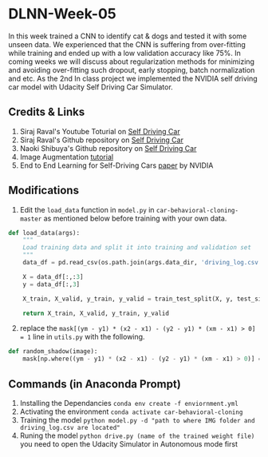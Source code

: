 # DLNN-Week-05
In this week trained a CNN to identify cat &amp; dogs and tested it with some unseen data. We experienced that the CNN is suffering from over-fitting while training and ended up with a low validation accuracy like 75%. In coming weeks we will discuss about regularization methods for minimizing and avoiding over-fitting such dropout, early stopping, batch normalization and etc. As the 2nd In class project we implemented the NVIDIA self driving car model with Udacity Self Driving Car Simulator.

## Credits & Links

1. Siraj Raval's Youtube Toturial on [Self Driving Car](https://www.youtube.com/watch?v=EaY5QiZwSP4&t=556s)
2. Siraj Raval's Github repository on [Self Driving Car](https://github.com/llSourcell/How_to_simulate_a_self_driving_car)
3. Naoki Shibuya's  Github repository on [Self Driving Car](https://github.com/naokishibuya/car-behavioral-cloning)
4. Image Augmentation [tutorial](https://medium.com/@thimblot/data-augmentation-boost-your-image-dataset-with-few-lines-of-python-155c2dc1baec)
5. End to End Learning for Self-Driving Cars [paper](https://images.nvidia.com/content/tegra/automotive/images/2016/solutions/pdf/end-to-end-dl-using-px.pdf) by NVIDIA

## Modifications

1. Edit the ```load_data``` function in ```model.py``` in ```car-behavioral-cloning-master``` as mentioned below before training with your own data.

```python
def load_data(args):
    """
    Load training data and split it into training and validation set
    """
    data_df = pd.read_csv(os.path.join(args.data_dir, 'driving_log.csv')).values

    X = data_df[:,:3]
    y = data_df[:,3]

    X_train, X_valid, y_train, y_valid = train_test_split(X, y, test_size=args.test_size, random_state=0)

    return X_train, X_valid, y_train, y_valid

```
2. replace the ```mask[(ym - y1) * (x2 - x1) - (y2 - y1) * (xm - x1) > 0] = 1``` line in ```utils.py``` with the following.
```python
def random_shadow(image):
    mask[np.where((ym - y1) * (x2 - x1) - (y2 - y1) * (xm - x1) > 0)] = 1
```

## Commands (in Anaconda Prompt)

1. Installing the Dependancies ```conda env create -f enviornment.yml```
2. Activating the environment ```conda activate car-behavioral-cloning```
3. Training the model ```python model.py -d "path to where IMG folder and driving_log.csv are located"```
4. Runing the model ```python drive.py (name of the trained weight file)``` you need to open the Udacity Simulator in Autonomous mode first
